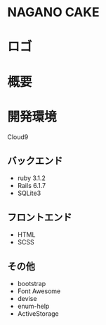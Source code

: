 # NAGANO CAKE
# ロゴ

# 概要

# 開発環境
Cloud9
## バックエンド
* ruby 3.1.2
* Rails 6.1.7
* SQLite3
## フロントエンド
* HTML
* SCSS
## その他
* bootstrap
* Font Awesome
* devise
* enum-help
* ActiveStorage
